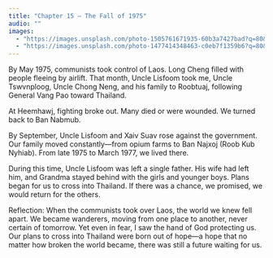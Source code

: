 ```yaml
---
title: "Chapter 15 — The Fall of 1975"
audio: ""
images:
  - "https://images.unsplash.com/photo-1505761671935-60b3a7427bad?q=80&w=1600&auto=format&fit=crop"
  - "https://images.unsplash.com/photo-1477414348463-c0eb7f1359b6?q=80&w=1600&auto=format&fit=crop"
---
```


By May 1975, communists took control of Laos. Long Cheng filled with people fleeing by airlift. That month, Uncle Lisfoom took me, Uncle Tswvnploog, Uncle Chong Neng, and his family to Roobtuaj, following General Vang Pao toward Thailand.

At Heemhawj, fighting broke out. Many died or were wounded. We turned back to Ban Nabmub.

By September, Uncle Lisfoom and Xaiv Suav rose against the government. Our family moved constantly—from opium farms to Ban Najxoj (Roob Kub Nyhiab). From late 1975 to March 1977, we lived there.

During this time, Uncle Lisfoom was left a single father. His wife had left him, and Grandma stayed behind with the girls and younger boys. Plans began for us to cross into Thailand. If there was a chance, we promised, we would return for the others.

Reflection:
When the communists took over Laos, the world we knew fell apart. We became wanderers, moving from one place to another, never certain of tomorrow. Yet even in fear, I saw the hand of God protecting us. Our plans to cross into Thailand were born out of hope—a hope that no matter how broken the world became, there was still a future waiting for us.